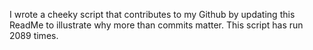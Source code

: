 I wrote a cheeky script that contributes to my Github by updating this ReadMe to illustrate why more than commits matter. This script has run 2089 times.